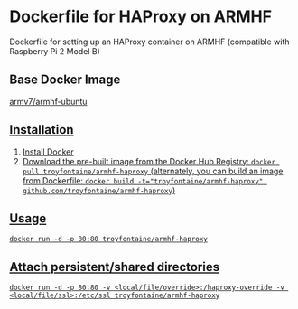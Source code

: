 # Dockerfile for HAProxy on ARMHF
Dockerfile for setting up an HAProxy container on ARMHF (compatible with Raspberry Pi 2 Model B)

## Base Docker Image
<a href="">armv7/armhf-ubuntu

## Installation
1. Install Docker
2. Download the pre-built image from the Docker Hub Registry: `docker pull troyfontaine/armhf-haproxy` (alternately, you can build an image from Dockerfile: `docker build -t="troyfontaine/armhf-haproxy" github.com/troyfontaine/armhf-haproxy`)

## Usage
`docker run -d -p 80:80 troyfontaine/armhf-haproxy`

## Attach persistent/shared directories
`docker run -d -p 80:80 -v <local/file/override>:/haproxy-override -v <local/file/ssl>:/etc/ssl troyfontaine/armhf-haproxy`
